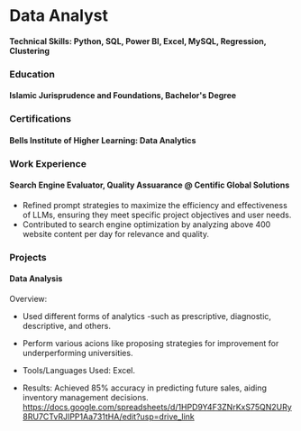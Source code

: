 # Data Analyst
#### Technical Skills: Python, SQL, Power BI, Excel, MySQL, Regression, Clustering

### Education
#### Islamic Jurisprudence and Foundations, Bachelor's Degree

### Certifications
#### Bells Institute of Higher Learning: Data Analytics

### Work Experience
#### Search Engine Evaluator, Quality Assuarance @ Centific Global Solutions
- Refined prompt strategies to maximize the efficiency and effectiveness of LLMs, ensuring they meet
 specific project objectives and user needs.
- Contributed to search engine optimization by analyzing above 400 website content per day for
 relevance and quality.

### Projects
#### Data Analysis

Overview:
- Used different forms of analytics -such as prescriptive, diagnostic, descriptive, and others.
- Perform various acions like proposing strategies for improvement for underperforming universities.
  
- Tools/Languages Used: Excel.
- Results: Achieved 85% accuracy in predicting future sales, aiding inventory management decisions.
https://docs.google.com/spreadsheets/d/1HPD9Y4F3ZNrKxS75QN2URy8RU7CTvRJIPP1Aa731tHA/edit?usp=drive_link
